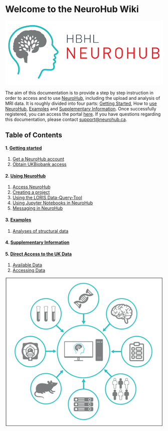 # **Welcome to the NeuroHub Wiki**

![](img/logo-neurohub.png)

The aim of this documentation is to provide a step by step instruction in order to access and to use [NeuroHub](https://neurohub.ca/), including the upload and analysis of MRI data. 
It is roughly divided into four parts: [Getting Started](1.0.Getting-started), How to [use NeuroHub](2.1.Access-NeuroHub), [Examples](3.0.Examples) and [Supplementary Information](4.0.Supplementary-Information). 
Once successfully registered, you can access the portal [here](https://portal.neurohub.ca).
If you have questions regarding this documentation, please contact support@neurohub.ca.


## Table of Contents
#### 1. [Getting started](1.0.Getting-started)
  1. [Get a NeuroHub account](1.1.Get-a-NeuroHub-account)
  2. [Obtain UKBiobank access](1.2.UKBiobank-Access-Request)

#### 2. [Using NeuroHub](2.0.Using-NeuroHub)
  1. [Access NeuroHub](2.1.Access-NeuroHub)
  2. [Creating a project](2.2.Creating-a-project)
  3. [Using the LORIS Data-Query-Tool](2.3.Using-the-LORIS-Data-Query-Tool-(DQT))
  4. [Using Jupyter Notebooks in NeuroHub](2.4.Jupyter-Notebooks)
  5. [Messaging in NeuroHub](2.5.Messaging)

#### 3. [Examples](3.0.Examples)
  1. [Analyses of structural data](3.1.Example-1-Analyses-of-structural-data)


#### 4. [Supplementary Information](4.0.Supplementary-Information)

#### 5. [Direct Access to the UK Data](5.0.Direct-UKB-Access-On-Compute-Canada)
  1. [Available Data](5.1.Available-Data)  
  2. [Accessing Data](5.2.Accessing-Data)

![](img/neurohub_cr_ov.png)

